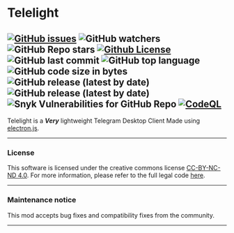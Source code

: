 # Telelight
[![GitHub issues](https://img.shields.io/github/issues/Psycho649/telelight)](https://github.com/Psycho649/telelight/issues)
![GitHub watchers](https://img.shields.io/github/watchers/Psycho649/telelight?style=social)
![GitHub Repo stars](https://img.shields.io/github/stars/Psycho649/telelight?style=social)
[![Github License](https://img.shields.io/badge/license-CC--BY--NC--ND--4.0-lightgrey)](https://creativecommons.org/licenses/by-nc-nd/4.0/)
![GitHub last commit](https://img.shields.io/github/last-commit/Psycho649/telelight)
![GitHub top language](https://img.shields.io/github/languages/top/Psycho649/telelight)
![GitHub code size in bytes](https://img.shields.io/github/languages/code-size/Psycho649/telelight)
![GitHub release (latest by date)](https://img.shields.io/github/downloads/Psycho649/telelight/latest/total)
![GitHub release (latest by date)](https://img.shields.io/github/v/release/Psycho649/telelight)
![Snyk Vulnerabilities for GitHub Repo](https://img.shields.io/snyk/vulnerabilities/github/Psycho649/telelight) 
[![CodeQL](https://github.com/Psycho649/telelight/actions/workflows/codeql-analysis.yml/badge.svg?branch=master)](https://github.com/Psycho649/telelight/actions/workflows/codeql-analysis.yml)
---

Telelight is a ***Very*** lightweight Telegram Desktop Client Made using [electron.js](electronjs.org).

---

### License
This software is licensed under the creative commons license [CC-BY-NC-ND 4.0](https://creativecommons.org/licenses/by-nc-nd/4.0/). For more information, please refer to the full legal code [here](https://github.com/Psycho649/telelight/blob/master/License.md).

---

### Maintenance notice
This mod accepts bug fixes and compatibility fixes from the community.

---
